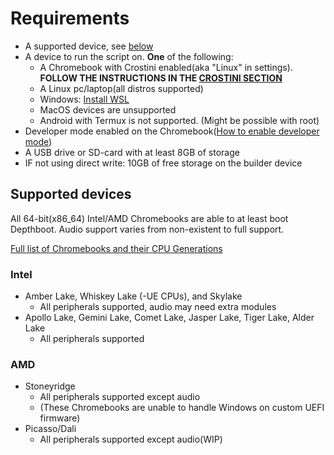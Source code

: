 # Requirements

* A supported device, see [below](#supported-devices)
* A device to run the script on. **One** of the following:
    * A Chromebook with Crostini enabled(aka "Linux" in settings). **FOLLOW THE INSTRUCTIONS IN
      THE [CROSTINI SECTION](/extra-pages/crostini.md)**
    * A Linux pc/laptop(all distros supported)
    * Windows: [Install WSL](https://ubuntu.com/tutorials/install-ubuntu-on-wsl2-on-windows-10#1-overview)
    * MacOS devices are unsupported
    * Android with Termux is not supported. (Might be possible with root)
* Developer mode enabled on the
  Chromebook([How to enable developer mode](https://www.androidauthority.com/how-to-enable-developer-mode-on-a-chromebook-906688/))
* A USB drive or SD-card with at least 8GB of storage
* IF not using direct write: 10GB of free storage on the builder device

## Supported devices

All 64-bit(x86_64) Intel/AMD Chromebooks are able to at least boot Depthboot. Audio support varies from non-existent to
full support.

[Full list of Chromebooks and their CPU Generations](https://mrchromebox.tech/#devices)

### Intel

* Amber Lake, Whiskey Lake (-UE CPUs), and Skylake
    * All peripherals supported, audio may need extra modules
* Apollo Lake, Gemini Lake, Comet Lake, Jasper Lake, Tiger Lake, Alder Lake
    * All peripherals supported

### AMD

* Stoneyridge
    * All peripherals supported except audio
    * (These Chromebooks are unable to handle Windows on custom UEFI firmware)
* Picasso/Dali
    * All peripherals supported except audio(WIP)
